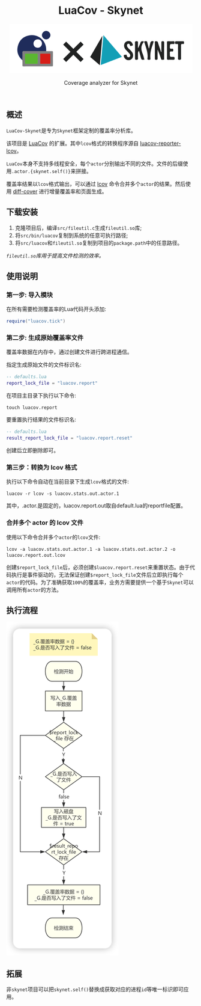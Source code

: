 <div align="center">
    <h1>LuaCov - Skynet</h1>
    <img src="./docs/logo/luacov-skynet.png" width="487"  alt=""/>
    <p align="center">
        Coverage analyzer for Skynet
    </p>
</div>

<br>

## 概述
`LuaCov-Skynet`是专为`Skynet`框架定制的覆盖率分析库。

该项目是 [LuaCov](https://github.com/lunarmodules/luacov) 的扩展。其中`lcov`格式的转换程序源自 [luacov-reporter-lcov](https://github.com/daurnimator/luacov-reporter-lcov)。

`LuaCov`本身不支持多线程安全，每个`actor`分别输出不同的文件。文件的后缀使用`.actor.{skynet.self()}`来拼接。

覆盖率结果以`lcov`格式输出，可以通过 [lcov](https://man.archlinux.org/man/lcov.1.en) 命令合并多个`actor`的结果。然后使用 [diff-cover](https://github.com/Bachmann1234/diff_cover) 进行增量覆盖率和页面生成。

## 下载安装
1. 克隆项目后，编译`src/fileutil.c`生成`fileutil.so`库;
2. 将`src/bin/luacov`复制到系统的任意可执行路径;
3. 将`src/luacov`和`fileutil.so`复制到项目的`package.path`中的任意路径。

_`fileutil.so`库用于提高文件检测的效率。_

## 使用说明
### 第一步: 导入模块
在所有需要检测覆盖率的Lua代码开头添加:
```lua
require("luacov.tick")
```

### 第二步: 生成原始覆盖率文件
覆盖率数据在内存中，通过创建文件进行跨进程通信。

指定生成原始文件的文件标识名:
```lua
-- defaults.lua
report_lock_file = "luacov.report"
```
在项目主目录下执行以下命令:
```shell
touch luacov.report
```

要重置执行结果的文件标识名:
```lua
-- defaults.lua
result_report_lock_file = "luacov.report.reset"
```
创建后立即删除即可。

### 第三步：转换为 lcov 格式
执行以下命令自动在当前目录下生成`lcov`格式的文件:
```shell
luacov -r lcov -s luacov.stats.out.actor.1
```
其中，.actor.是固定的，luacov.report.out取自default.lua的reportfile配置。

### 合并多个 actor 的 lcov 文件
使用以下命令合并多个`actor`的`lcov`文件:
```shell
lcov -a luacov.stats.out.actor.1 -a luacov.stats.out.actor.2 -o luacov.report.out.lcov
```
创建`$report_lock_file`后，必须创建`$luacov.report.reset`来重置状态。由于代码执行是事件驱动的，无法保证创建`$report_lock_file`文件后立即执行每个`actor`的代码。为了准确获取`100%`的覆盖率，业务方需要提供一个基于`Skynet`可以调用所有`actor`的方法。


## 执行流程
<img src="./docs/tick_process.png" width="299"  alt=""/>


## 拓展
非`skynet`项目可以把`skynet.self()`替换成获取对应的进程`id`等唯一标识即可应用。